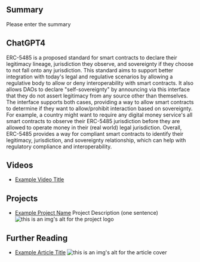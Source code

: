 ## Summary

Please enter the summary

## ChatGPT4

ERC-5485 is a proposed standard for smart contracts to declare their legitimacy lineage, jurisdiction they observe, and sovereignty if they choose to not fall onto any jurisdiction. This standard aims to support better integration with today's legal and regulative scenarios by allowing a regulative body to allow or deny interoperability with smart contracts. It also allows DAOs to declare "self-sovereignty" by announcing via this interface that they do not assert legitimacy from any source other than themselves. The interface supports both cases, providing a way to allow smart contracts to determine if they want to allow/prohibit interaction based on sovereignty. For example, a country might want to require any digital money service's all smart contracts to observe their ERC-5485 jurisdiction before they are allowed to operate money in their (real world) legal jurisdiction. Overall, ERC-5485 provides a way for compliant smart contracts to identify their legitimacy, jurisdiction, and sovereignty relationship, which can help with regulatory compliance and interoperability.

## Videos

- [Example Video Title](https://www.youtube.com/watch?v=TDGq4aeevgY)

## Projects

- [Example Project Name](https://xxxx.xxx/xxxxx) Project Description (one sentence) ![this is an img's alt for the project logo](https://xxxx.xxx/project-logo.xxx)

## Further Reading

- [Example Article Title](https://xxxx.xxx/xxxxx) ![this is an img's alt for the article cover](https://xxxx.xxx/article-cover.xxx)
